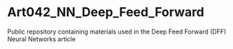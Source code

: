 # Art042_NN_Deep_Feed_Forward
Public repository containing materials used in the Deep Feed Forward (DFF) Neural Networks article
